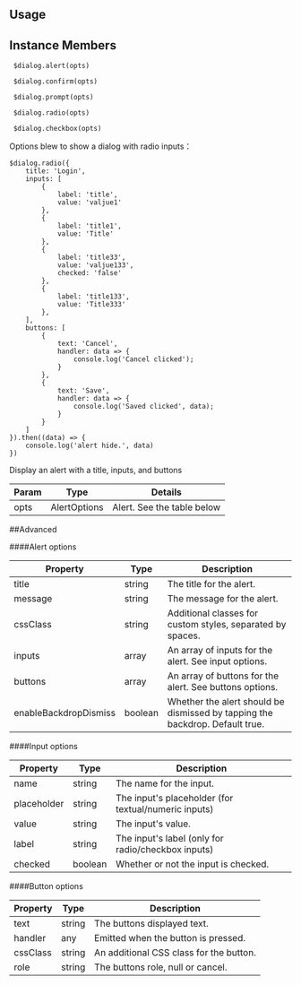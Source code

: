## Usage

## Instance Members

```
 $dialog.alert(opts)
 
 $dialog.confirm(opts)
 
 $dialog.prompt(opts)
 
 $dialog.radio(opts)
 
 $dialog.checkbox(opts)
```

Options blew to show a dialog with radio inputs：

```
$dialog.radio({
    title: 'Login',
    inputs: [
        {
            label: 'title',
            value: 'valjue1'
        },
        {
            label: 'title1',
            value: 'Title'
        },
        {
            label: 'title33',
            value: 'valjue133',
            checked: 'false'
        },
        {
            label: 'title133',
            value: 'Title333'
        },
    ],
    buttons: [
        {
            text: 'Cancel',
            handler: data => {
                console.log('Cancel clicked');
            }
        },
        {
            text: 'Save',
            handler: data => {
                console.log('Saved clicked', data);
            }
        }
    ]
}).then((data) => {
    console.log('alert hide.', data)
})

```

Display an alert with a title, inputs, and buttons

Param | Type | Details
------|------|------
opts | AlertOptions | Alert. See the table below


##Advanced

####Alert options

Property | Type | Description
------|------|------
title | string | The title for the alert.
message | string | The message for the alert.
cssClass | string | Additional classes for custom styles, separated by spaces.
inputs | array | An array of inputs for the alert. See input options.
buttons | array | An array of buttons for the alert. See buttons options.
enableBackdropDismiss | boolean | Whether the alert should be dismissed by tapping the backdrop. Default true.


####Input options

Property | Type | Description
------|------|------
name | string | The name for the input.
placeholder | string | The input's placeholder (for textual/numeric inputs)
value | string | The input's value.
label | string | The input's label (only for radio/checkbox inputs)
checked | boolean | Whether or not the input is checked.


####Button options

Property | Type | Description
------|------|------
text | string | The buttons displayed text.
handler | any | Emitted when the button is pressed.
cssClass | string | An additional CSS class for the button.
role | string | The buttons role, null or cancel.